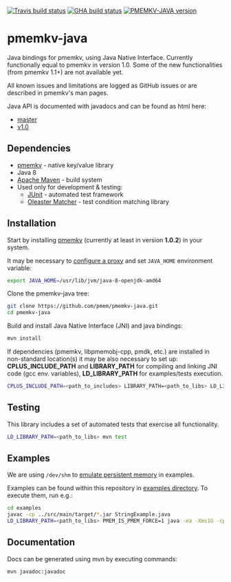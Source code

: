 [![Travis build status](https://travis-ci.org/pmem/pmemkv-java.svg?branch=master)](https://travis-ci.org/pmem/pmemkv-java)
[![GHA build status](https://github.com/pmem/pmemkv-java/workflows/pmemkv-java/badge.svg?branch=master)](https://github.com/pmem/pmemkv-java/actions)
[![PMEMKV-JAVA version](https://img.shields.io/github/tag/pmem/pmemkv-java.svg)](https://github.com/pmem/pmemkv-java/releases/latest)

# pmemkv-java

Java bindings for pmemkv, using Java Native Interface. Currently functionally equal to pmemkv in version 1.0.
Some of the new functionalities (from pmemkv 1.1+) are not available yet.

All known issues and limitations are logged as GitHub issues or are described
in pmemkv's man pages.

Java API is documented with javadocs and can be found as html here:

- [master](https://pmem.io/pmemkv-java/master/html/index.html)
- [v1.0](https://pmem.io/pmemkv-java/v1.0/html/index.html)

## Dependencies

* [pmemkv](https://github.com/pmem/pmemkv) - native key/value library
* Java 8
* [Apache Maven](https://maven.apache.org) - build system
* Used only for development & testing:
  * [JUnit](https://junit.org/) - automated test framework
  * [Oleaster Matcher](https://github.com/mscharhag/oleaster/tree/master/oleaster-matcher) - test condition matching library

## Installation

Start by installing [pmemkv](https://github.com/pmem/pmemkv/blob/master/INSTALLING.md)
(currently at least in version **1.0.2**) in your system.

It may be necessary to [configure a proxy](https://maven.apache.org/guides/mini/guide-proxies.html)
and set `JAVA_HOME` environment variable:

```sh
export JAVA_HOME=/usr/lib/jvm/java-8-openjdk-amd64
```

Clone the pmemkv-java tree:

```sh
git clone https://github.com/pmem/pmemkv-java.git
cd pmemkv-java
```

Build and install Java Native Interface (JNI) and java bindings:

```sh
mvn install
```

If dependencies (pmemkv, libpmemobj-cpp, pmdk, etc.) are installed in non-standard
location(s) it may be also necessary to set up:
**CPLUS_INCLUDE_PATH** and **LIBRARY_PATH** for compiling and linking JNI code (gcc env. variables),
**LD_LIBRARY_PATH** for examples/tests execution.

```sh
CPLUS_INCLUDE_PATH=<path_to_includes> LIBRARY_PATH=<path_to_libs> LD_LIBRARY_PATH=<path_to_libs> mvn install
```

## Testing

This library includes a set of automated tests that exercise all functionality.

```sh
LD_LIBRARY_PATH=<path_to_libs> mvn test
```

## Examples

We are using `/dev/shm` to
[emulate persistent memory](https://pmem.io/2016/02/22/pm-emulation.html)
in examples.

Examples can be found within this repository in [examples directory](https://github.com/pmem/pmemkv-java/tree/master/examples).
To execute them, run e.g.:

```sh
cd examples
javac -cp ../src/main/target/*.jar StringExample.java
LD_LIBRARY_PATH=<path_to_libs> PMEM_IS_PMEM_FORCE=1 java -ea -Xms1G -cp .:`find ../src/main/target -name *.jar` -Djava.library.path=../src/main/cpp/target StringExample
```

## Documentation

Docs can be generated using mvn by executing commands:

```sh
mvn javadoc:javadoc
```
